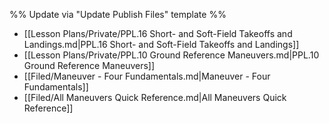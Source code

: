 %% Update via "Update Publish Files" template %% 

- [[Lesson Plans/Private/PPL.16 Short- and Soft-Field Takeoffs and Landings.md|PPL.16 Short- and Soft-Field Takeoffs and Landings]]
- [[Lesson Plans/Private/PPL.10 Ground Reference Maneuvers.md|PPL.10 Ground Reference Maneuvers]]
- [[Filed/Maneuver - Four Fundamentals.md|Maneuver - Four Fundamentals]]
- [[Filed/All Maneuvers Quick Reference.md|All Maneuvers Quick Reference]]
